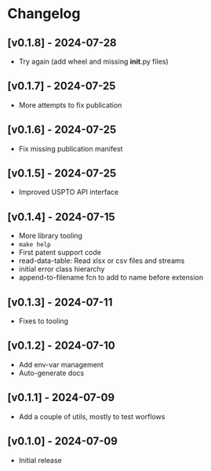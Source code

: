 # Changelog

## [v0.1.8] - 2024-07-28
- Try again (add wheel and missing __init__.py files)


## [v0.1.7] - 2024-07-25
- More attempts to fix publication


## [v0.1.6] - 2024-07-25
- Fix missing publication manifest


## [v0.1.5] - 2024-07-25
- Improved USPTO API interface


## [v0.1.4] - 2024-07-15
- More library tooling
- `make help`
- First patent support code
- read-data-table: Read xlsx or csv files and streams
- initial error class hierarchy
- append-to-filename fcn to add to name before extension


## [v0.1.3] - 2024-07-11
- Fixes to tooling


## [v0.1.2] - 2024-07-10
- Add env-var management
- Auto-generate docs


## [v0.1.1] - 2024-07-09
- Add a couple of utils, mostly to test worflows


## [v0.1.0] - 2024-07-09
- Initial release

